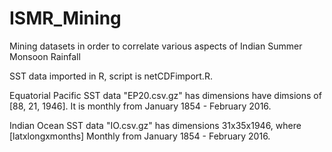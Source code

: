 # ISMR_Mining
Mining datasets in order to correlate various aspects of Indian Summer Monsoon Rainfall

SST data imported in R, script is netCDFimport.R. 

Equatorial Pacific SST data "EP20.csv.gz" has dimensions have dimsions of [88, 21, 1946]. 
It is monthly from January 1854 - February 2016. 

Indian Ocean SST data "IO.csv.gz" has dimensions 31x35x1946, where [latxlongxmonths]
Monthly from January 1854 - February 2016. 

